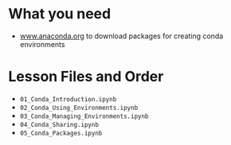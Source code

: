 # What you need

* www.anaconda.org to download packages for creating conda environments

# Lesson Files and Order

* `01_Conda_Introduction.ipynb`
* `02_Conda_Using_Environments.ipynb`
* `03_Conda_Managing_Environments.ipynb`
* `04_Conda_Sharing.ipynb`
* `05_Conda_Packages.ipynb`

